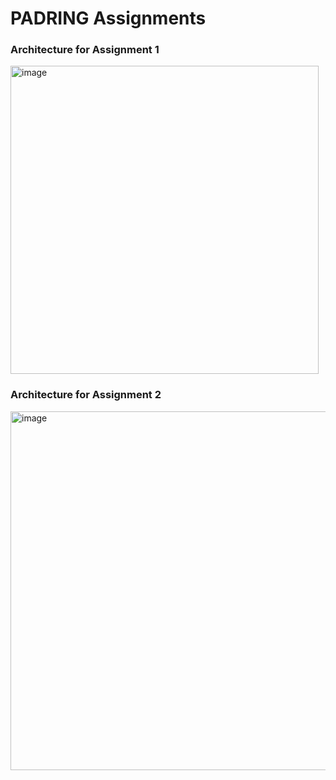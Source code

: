 # PADRING Assignments

### Architecture for Assignment 1
<img width="493" alt="image" src="https://github.com/devchadha-jmi/SURE-Trust/assets/82091082/12482406-83b2-4a73-ba4e-68108c42e607">

### Architecture for Assignment 2
<img width="574" alt="image" src="https://github.com/devchadha-jmi/SURE-Trust/assets/82091082/978c69eb-55b2-4b87-ab59-7bcfc642deeb">


